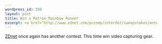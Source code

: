 ```yaml
--- 
wordpress_id: 259
layout: post
title: Win a Matrox Rainbow Runner
excerpt: <a href="http://www.zdnet.com/pccomp/interdot/sweepstakes/enter.html">ZDnet</a> once again has another contest.  This time win video capturing gear.
---
```

<a href="http://www.zdnet.com/pccomp/interdot/sweepstakes/enter.html">ZDnet</a> once again has another contest.  This time win video capturing gear.
